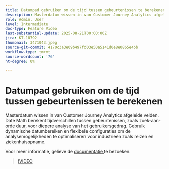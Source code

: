 ```yaml
---
title: Datumpad gebruiken om de tijd tussen gebeurtenissen te berekenen
description: Masterdatum wissen in van Customer Journey Analytics afgeleide velden.
role: Admin, User
level: Intermediate
doc-type: Feature Video
last-substantial-update: 2025-08-21T00:00:00Z
jira: KT-18792
thumbnail: 3471043.jpeg
source-git-commit: 4170c3a3e09b497fd03e50a5141d0e8e0865e4bb
workflow-type: tm+mt
source-wordcount: '76'
ht-degree: 0%

---
```


# Datumpad gebruiken om de tijd tussen gebeurtenissen te berekenen

Masterdatum wissen in van Customer Journey Analytics afgeleide velden. Date Math berekent tijdverschillen tussen gebeurtenissen, zoals zoek-aan-orde duur, voor diepere analyse van het gebruikersgedrag. Gebruik dynamische datumbereiken en flexibele configuraties om de analysemogelijkheden te optimaliseren voor industrieën zoals reizen en ziekenhuisopname.

Voor meer informatie, gelieve de [ documentatie ](https://experienceleague.adobe.com/nl/docs/analytics-platform/using/cja-dataviews/derived-fields) te bezoeken.

>[!VIDEO](https://video.tv.adobe.com/v/3471043/?learn=on)
